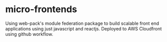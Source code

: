 # micro-frontends
Using web-pack's module federation package to build scalable front end applications using just javascript and reactjs. 
Deployed to AWS Cloudfront using github workflow. 

